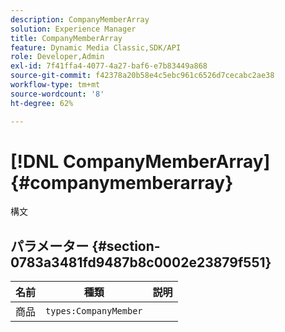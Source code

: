 ```yaml
---
description: CompanyMemberArray
solution: Experience Manager
title: CompanyMemberArray
feature: Dynamic Media Classic,SDK/API
role: Developer,Admin
exl-id: 7f41ffa4-4077-4a27-baf6-e7b83449a868
source-git-commit: f42378a20b58e4c5ebc961c6526d7cecabc2ae38
workflow-type: tm+mt
source-wordcount: '8'
ht-degree: 62%

---
```


# [!DNL CompanyMemberArray]{#companymemberarray}

構文

## パラメーター {#section-0783a3481fd9487b8c0002e23879f551}

| 名前 | 種類 | 説明 |
|---|---|---|
| 商品 | `types:CompanyMember` | |
